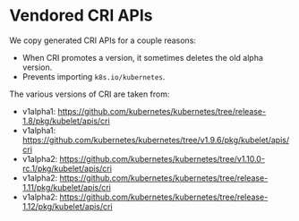 # Vendored CRI APIs

We copy generated CRI APIs for a couple reasons:
* When CRI promotes a version, it sometimes deletes the old alpha version.
* Prevents importing `k8s.io/kubernetes`.

The various versions of CRI are taken from:

* v1alpha1: https://github.com/kubernetes/kubernetes/tree/release-1.8/pkg/kubelet/apis/cri
* v1alpha1: https://github.com/kubernetes/kubernetes/tree/v1.9.6/pkg/kubelet/apis/cri
* v1alpha2: https://github.com/kubernetes/kubernetes/tree/v1.10.0-rc.1/pkg/kubelet/apis/cri
* v1alpha2: https://github.com/kubernetes/kubernetes/tree/release-1.11/pkg/kubelet/apis/cri
* v1alpha2: https://github.com/kubernetes/kubernetes/tree/release-1.12/pkg/kubelet/apis/cri
